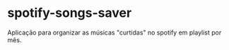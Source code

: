 # spotify-songs-saver
Aplicação para organizar as músicas "curtidas" no spotify em playlist por mês.
